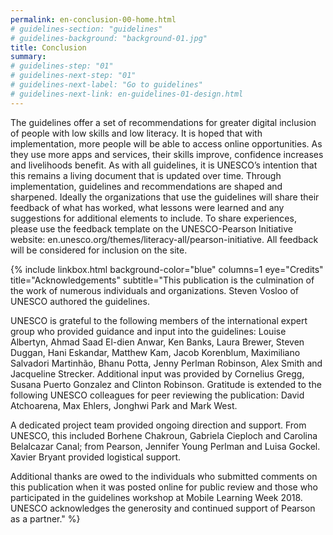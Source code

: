 ```yaml
---
permalink: en-conclusion-00-home.html
# guidelines-section: "guidelines"
# guidelines-background: "background-01.jpg"
title: Conclusion
summary:
# guidelines-step: "01"
# guidelines-next-step: "01"
# guidelines-next-label: "Go to guidelines"
# guidelines-next-link: en-guidelines-01-design.html
---
```


The guidelines offer a set of recommendations for greater digital inclusion of people with low skills and low literacy. It is hoped that with implementation, more people will be able to access online opportunities. As they use more apps and services, their skills improve, confidence increases and livelihoods benefit.
As with all guidelines, it is UNESCO’s intention that this remains a living document that is updated over time. Through implementation, guidelines and recommendations are shaped and sharpened. Ideally the organizations that use the guidelines will share their feedback of what has worked, what lessons were learned and any suggestions for additional elements to include.
To share experiences, please use the feedback template on the UNESCO-Pearson Initiative website: en.unesco.org/themes/literacy-all/pearson-initiative. All feedback will be considered for inclusion on the site.



{% include linkbox.html
background-color="blue"
columns=1
eye="Credits"
title="Acknowledgements"
subtitle="This publication is the culmination of the work of numerous individuals and organizations.
Steven Vosloo of UNESCO authored the guidelines.

UNESCO is grateful to the following members of the international expert group who provided guidance and input into the guidelines: Louise Albertyn, Ahmad Saad El-dien Anwar, Ken Banks, Laura Brewer, Steven Duggan, Hani Eskandar, Matthew Kam, Jacob Korenblum, Maximiliano Salvadori Martinhão, Bhanu Potta, Jenny Perlman Robinson, Alex Smith and Jacqueline Strecker. Additional input was provided by Cornelius Gregg, Susana Puerto Gonzalez and Clinton Robinson.
Gratitude is extended to the following UNESCO colleagues for peer reviewing the publication: David Atchoarena, Max Ehlers, Jonghwi Park and Mark West.

A dedicated project team provided ongoing direction and support. From UNESCO, this included Borhene Chakroun, Gabriela Cieploch and Carolina Belalcazar Canal; from Pearson, Jennifer Young Perlman and Luisa Gockel. Xavier Bryant provided logistical support.

Additional thanks are owed to the individuals who submitted comments on this publication when it was posted online for public review and those who participated in the guidelines workshop at Mobile Learning Week 2018.
UNESCO acknowledges the generosity and continued support of Pearson as a partner."
%}

